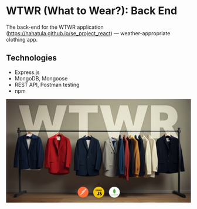 # WTWR (What to Wear?): Back End
The back-end for the WTWR application (https://hahatula.github.io/se_project_react) — weather-appropriate clothing app.

## Technologies
* Express.js
* MongoDB, Mongoose
* REST API, Postman testing
* npm

![Cover image](wtwr.jpg)
